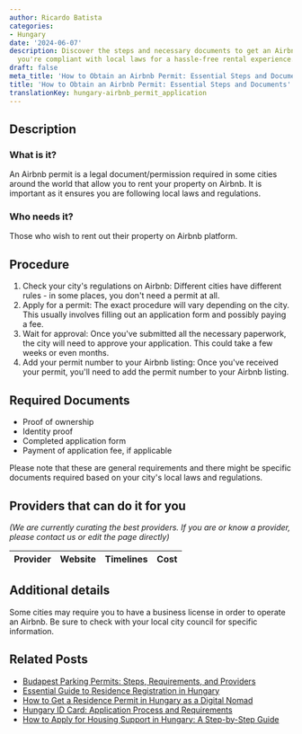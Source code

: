 ```yaml
---
author: Ricardo Batista
categories:
- Hungary
date: '2024-06-07'
description: Discover the steps and necessary documents to get an Airbnb permit. Ensure
  you're compliant with local laws for a hassle-free rental experience.
draft: false
meta_title: 'How to Obtain an Airbnb Permit: Essential Steps and Documents'
title: 'How to Obtain an Airbnb Permit: Essential Steps and Documents'
translationKey: hungary-airbnb_permit_application
---
```


## Description
### What is it?
An Airbnb permit is a legal document/permission required in some cities around the world that allow you to rent your property on Airbnb. It is important as it ensures you are following local laws and regulations.

### Who needs it?
Those who wish to rent out their property on Airbnb platform.

## Procedure
1. Check your city's regulations on Airbnb: Different cities have different rules - in some places, you don't need a permit at all.
2. Apply for a permit: The exact procedure will vary depending on the city. This usually involves filling out an application form and possibly paying a fee.
3. Wait for approval: Once you've submitted all the necessary paperwork, the city will need to approve your application. This could take a few weeks or even months.
4. Add your permit number to your Airbnb listing: Once you've received your permit, you'll need to add the permit number to your Airbnb listing.

## Required Documents
- Proof of ownership
- Identity proof
- Completed application form
- Payment of application fee, if applicable

Please note that these are general requirements and there might be specific documents required based on your city's local laws and regulations.

## Providers that can do it for you

_(We are currently curating the best providers. If you are or know a provider, please contact us or edit the page directly)_

| Provider        |     Website     |     Timelines    |       Cost      |
| --------------- | --------------- |  :-------------: | :-------------: |

## Additional details
Some cities may require you to have a business license in order to operate an Airbnb. Be sure to check with your local city council for specific information.


## Related Posts

- [Budapest Parking Permits: Steps, Requirements, and Providers](https://tramitit.com/guides/hungary/parking_permit_application/)
- [Essential Guide to Residence Registration in Hungary](https://tramitit.com/guides/hungary/residence_registration/)
- [How to Get a Residence Permit in Hungary as a Digital Nomad](https://tramitit.com/guides/hungary/residence_permit_application/)
- [Hungary ID Card: Application Process and Requirements](https://tramitit.com/guides/hungary/id_card_application/)
- [How to Apply for Housing Support in Hungary: A Step-by-Step Guide](https://tramitit.com/guides/hungary/housing_support_application/)
